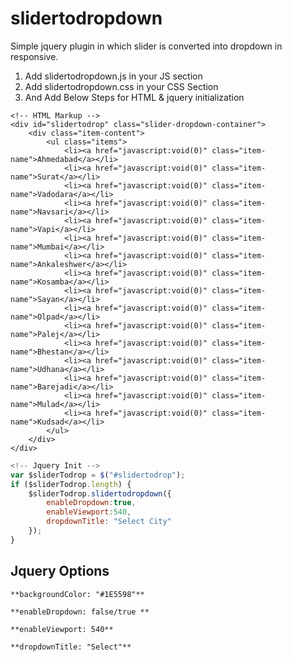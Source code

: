 # slidertodropdown
Simple jquery plugin in which slider is converted into dropdown in responsive.

1.  Add slidertodropdown.js in your JS section
2.  Add slidertodropdown.css in your CSS Section
3.  And Add Below Steps for HTML & jquery initialization

```
<!-- HTML Markup -->
<div id="slidertodrop" class="slider-dropdown-container">            
    <div class="item-content">
        <ul class="items">
            <li><a href="javascript:void(0)" class="item-name">Ahmedabad</a></li>
            <li><a href="javascript:void(0)" class="item-name">Surat</a></li>
            <li><a href="javascript:void(0)" class="item-name">Vadodara</a></li>
            <li><a href="javascript:void(0)" class="item-name">Navsari</a></li>
            <li><a href="javascript:void(0)" class="item-name">Vapi</a></li>
            <li><a href="javascript:void(0)" class="item-name">Mumbai</a></li>
            <li><a href="javascript:void(0)" class="item-name">Ankaleshwer</a></li>
            <li><a href="javascript:void(0)" class="item-name">Kosamba</a></li>
            <li><a href="javascript:void(0)" class="item-name">Sayan</a></li>
            <li><a href="javascript:void(0)" class="item-name">Olpad</a></li>
            <li><a href="javascript:void(0)" class="item-name">Palej</a></li>
            <li><a href="javascript:void(0)" class="item-name">Bhestan</a></li>
            <li><a href="javascript:void(0)" class="item-name">Udhana</a></li>
            <li><a href="javascript:void(0)" class="item-name">Barejadi</a></li>
            <li><a href="javascript:void(0)" class="item-name">Mulad</a></li>
            <li><a href="javascript:void(0)" class="item-name">Kudsad</a></li>                
        </ul>
    </div>
</div>
```

```javascript
<!-- Jquery Init -->
var $sliderTodrop = $("#slidertodrop");
if ($sliderTodrop.length) {      
    $sliderTodrop.slidertodropdown({                        
        enableDropdown:true,
        enableViewport:540,
        dropdownTitle: "Select City"
    });       
}
```

## Jquery Options

    **backgroundColor: "#1E5598"**

    **enableDropdown: false/true **
            
    **enableViewport: 540**
            
    **dropdownTitle: "Select"**